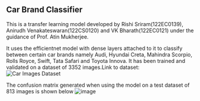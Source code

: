 ## Car Brand Classifier

This is a transfer learning model developed by Rishi Sriram(122EC0139), Anirudh Venakateswaran(122CS0120) and VK Bharath(122EC0121) under the guidance of Prof. Atin Mukherjee. 

It uses the efficientnet model with dense layers attached to it to classify between certain car brands namely Audi, Hyundai Creta, Mahindra Scorpio, Rolls Royce, Swift, Tata Safari and Toyota Innova.
It has been trained and validated on a dataset of 3352 images.Link to dataset: ![Car Images Dataset](https://www.kaggle.com/datasets/kshitij192/cars-image-dataset)

The confusion matrix generated when using the model on a test dataset of 813 images is shown below
![image](https://github.com/rickyrorton/car-brand-classifier/assets/74890659/79cda9ef-09cc-4dec-8bf7-75a4e5c9aaf4)
